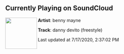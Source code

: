 ## Currently Playing on SoundCloud

[<img align="left" width="100" src="https://i1.sndcdn.com/artworks-iXOrClkcrWMOb8sl-LzH3Dg-t50x50.jpg">](https://soundcloud.com/bennymayne/danny-devito-freestyle)

**Artist**: benny mayne 

**Track**: danny devito (freestyle)

Last updated at 7/17/2020, 2:37:02 PM
